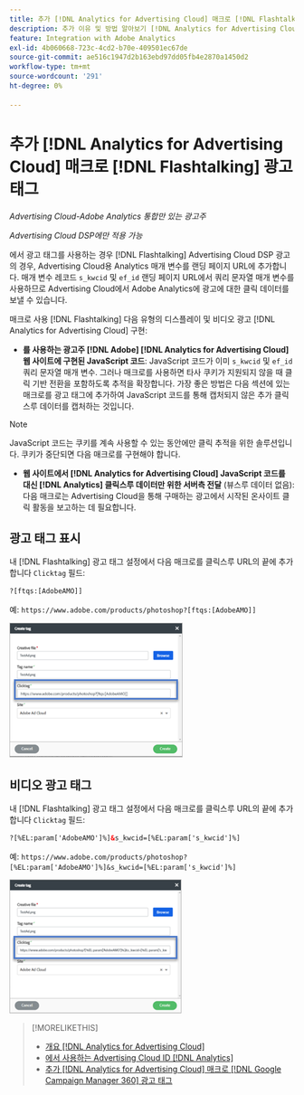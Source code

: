 ```yaml
---
title: 추가 [!DNL Analytics for Advertising Cloud] 매크로 [!DNL Flashtalking] 광고 태그
description: 추가 이유 및 방법 알아보기 [!DNL Analytics for Advertising Cloud] 매크로 [!DNL Flashtalking] 광고 태그
feature: Integration with Adobe Analytics
exl-id: 4b060668-723c-4cd2-b70e-409501ec67de
source-git-commit: ae516c1947d2b163ebd97dd05fb4e2870a1450d2
workflow-type: tm+mt
source-wordcount: '291'
ht-degree: 0%

---
```


# 추가 [!DNL Analytics for Advertising Cloud] 매크로 [!DNL Flashtalking] 광고 태그

*Advertising Cloud-Adobe Analytics 통합만 있는 광고주*

*Advertising Cloud DSP에만 적용 가능*

에서 광고 태그를 사용하는 경우 [!DNL Flashtalking] Advertising Cloud DSP 광고의 경우, Advertising Cloud용 Analytics 매개 변수를 랜딩 페이지 URL에 추가합니다. 매개 변수 레코드 `s_kwcid` 및 `ef_id` 랜딩 페이지 URL에서 쿼리 문자열 매개 변수를 사용하므로 Advertising Cloud에서 Adobe Analytics에 광고에 대한 클릭 데이터를 보낼 수 있습니다.

매크로 사용 [!DNL Flashtalking] 다음 유형의 디스플레이 및 비디오 광고 [!DNL Analytics for Advertising Cloud] 구현:

* **를 사용하는 광고주 [!DNL Adobe] [!DNL Analytics for Advertising Cloud] 웹 사이트에 구현된 JavaScript 코드**: JavaScript 코드가 이미 `s_kwcid` 및 `ef_id` 쿼리 문자열 매개 변수. 그러나 매크로를 사용하면 타사 쿠키가 지원되지 않을 때 클릭 기반 전환을 포함하도록 추적을 확장합니다. 가장 좋은 방법은 다음 섹션에 있는 매크로를 광고 태그에 추가하여 JavaScript 코드를 통해 캡처되지 않은 추가 클릭스루 데이터를 캡처하는 것입니다.

>[!NOTE]
>
>JavaScript 코드는 쿠키를 계속 사용할 수 있는 동안에만 클릭 추적을 위한 솔루션입니다. 쿠키가 중단되면 다음 매크로를 구현해야 합니다.

* **웹 사이트에서 [!DNL Analytics for Advertising Cloud] JavaScript 코드를 대신 [!DNL Analytics] 클릭스루 데이터만 위한 서버측 전달** (뷰스루 데이터 없음): 다음 매크로는 Advertising Cloud을 통해 구매하는 광고에서 시작된 온사이트 클릭 활동을 보고하는 데 필요합니다.

## 광고 태그 표시

내 [!DNL Flashtalking] 광고 태그 설정에서 다음 매크로를 클릭스루 URL의 끝에 추가합니다 `Clicktag` 필드:

```html
?[ftqs:[AdobeAMO]]
```

예:  `https://www.adobe.com/products/photoshop?[ftqs:[AdobeAMO]]`

![예 [!DNL Flashtalking] 광고 태그 설정](/help/integrations/assets/macro-flashtalking-display-ad.png)

## 비디오 광고 태그

내 [!DNL Flashtalking] 광고 태그 설정에서 다음 매크로를 클릭스루 URL의 끝에 추가합니다 `Clicktag` 필드:

```html
?[%EL:param['AdobeAMO']%]&s_kwcid=[%EL:param['s_kwcid']%]
```

예:  `https://www.adobe.com/products/photoshop?[%EL:param['AdobeAMO']%]&s_kwcid=[%EL:param['s_kwcid']%]`

![예 [!DNL Flashtalking] 광고 태그 설정](/help/integrations/assets/macro-flashtalking-video-ad.png)

>[!MORELIKETHIS]
>
>* [개요 [!DNL Analytics for Advertising Cloud]](overview.md)
>* [에서 사용하는 Advertising Cloud ID [!DNL Analytics]](/help/integrations/analytics/ids.md)
>* [추가 [!DNL Analytics for Advertising Cloud] 매크로 [!DNL Google Campaign Manager 360] 광고 태그](/help/integrations/analytics/macros-google-campaign-manager.md)

